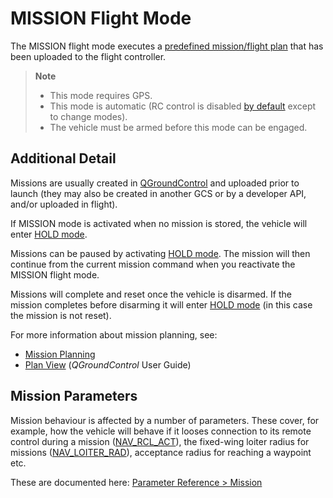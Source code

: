 # MISSION Flight Mode

The MISSION flight mode executes a [predefined mission/flight plan](../flying/missions.md) that has been uploaded to the flight controller. 

> **Note** 
>  * This mode requires GPS.
>  * This mode is automatic (RC control is disabled [by default](../advanced_config/parameter_reference.md#COM_RC_OVERRIDE) except to change modes).
>  * The vehicle must be armed before this mode can be engaged.

## Additional Detail

Missions are usually created in [QGroundControl](https://docs.qgroundcontrol.com/en/PlanView/PlanView.html) and uploaded prior to launch (they may also be created in another GCS or by a developer API, and/or uploaded in flight). 

If MISSION mode is activated when no mission is stored, the vehicle will enter [HOLD mode](../flight_modes/hold.md). 

Missions can be paused by activating [HOLD mode](../flight_modes/hold.md). The mission will then continue from the current mission command when you reactivate the MISSION flight mode.

Missions will complete and reset once the vehicle is disarmed. If the mission completes before disarming it will enter [HOLD mode](../flight_modes/hold.md) (in this case the mission is not reset).

For more information about mission planning, see:
* [Mission Planning](../flying/missions.md)
* [Plan View](https://docs.qgroundcontrol.com/en/PlanView/PlanView.html) (*QGroundControl* User Guide)

## Mission Parameters

Mission behaviour is affected by a number of parameters. These cover, for example, how the vehicle will behave if it looses connection to its remote control during a mission ([NAV_RCL_ACT](../advanced_config/parameter_reference.md#NAV_RCL_ACT)), the fixed-wing loiter radius for missions ([NAV_LOITER_RAD](../advanced_config/parameter_reference.md#NAV_LOITER_RAD)), acceptance radius for reaching a waypoint etc.

These are documented here: [Parameter Reference > Mission](../advanced_config/parameter_reference.md#mission)
